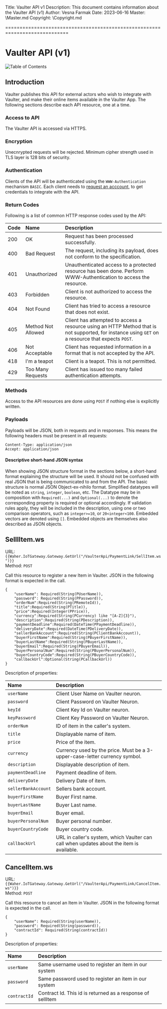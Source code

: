 Title: Vaulter API v1
Description: This document contains information about the Vaulter API (v1)
Author: Vesna Farmak
Date: 2023-06-16
Master: \Master.md
Copyright: \Copyright.md

============================================================================

Vaulter API (v1)
==================

![Table of Contents](ToC)

Introduction
--------------

Vaulter publishes this API for external actors who wish to integrate with Vaulter, and make their
online items available in the Vaulter App. The following sections describe each API resource, one
at a time.

### Access to API

The Vaulter API is accessed via HTTPS.

### Encryption

Unecnrypted requests will be rejected. Minimum cipher strength used in TLS layer is 128 bits of security.

### Authentication

Clients of the API will be authenticated using the `WWW-Authentication` mechanism `BASIC`. Each client
needs to [request an acccount](/Feedback.md), to get credentials to integrate with the API.

### Return Codes

Following is a list of common HTTP response codes used by the API:

| Code | Name               | Description |
|:-----|:-------------------|:------------|
| 200  | OK                 | Request has been processed successfully. |
| 400  | Bad Request        | The request, including its payload, does not conform to the specification. |
| 401  | Unauthorized       | Unauthenticated access to a protected resource has been done. Perform WWW-Authentication to access the resource. |
| 403  | Forbidden          | Client is not authorized to access the resource. |
| 404  | Not Found          | Client has tried to access a resource that does not exist. |
| 405  | Method Not Allowed | Client has attempted to access a resource using an HTTP Method that is not supported, for instance using `GET` on a resource that expects `POST`. |
| 406  | Not Acceptable     | Client has requested information in a format that is not accepted by the API. |
| 418  | I'm a teapot       | Client is a teapot. This is not permitted. |
| 429  | Too Many Requests  | Client has issued too many failed authentication attempts. |

### Methods

Access to the API resources are done using `POST` if nothing else is explicitly written.

### Payloads

Payloads will be JSON, both in requests and in responses. This means the following headers must be present
in all requests:

```
Content-Type: application/json
Accept: application/json
```

#### Descriptive short-hand JSON syntax

When showing JSON structure format in the sections below, a short-hand format explaining the structure
will be used. It should not be confused with real JSON that is being communicated to and from the API.
The basic structure is normal JSON Object-ex-nihilo format. Simplified datatypes will be 
noted as `string`, `integer`, `boolean`, etc. The Datatype may be in composition with `Required(...)`
and `Optional(...)` to denote the corresponding property is required or optional accordingly. If
validation rules apply, they will be included in the description, using one or two comparison operators,
such as `integer>=10`, or `20<integer<100`. Embedded vectors are denoted using `[]`. Embedded objects
are themselves also described as JSON objects.

SellIItem.ws
--------------

URL: `{{Waher.IoTGateway.Gateway.GetUrl("/VaulterApi/PaymentLink/SellItem.ws")}}`  
Method: `POST`

Call this resource to register a new Item in Vaulter. JSON in the following format is expected in the call.

```
{
    "userName": Required(String(PUserName)),
    "password": Required(String(PPassword)),
    "orderNum":Required(String(PRemoteId)),
    "title":Required(String(PTitle)),
    "price":Required(Integer(PPrice)),
    "currency":Required(String(PCurrency) like "[A-Z]{3}"),
    "description":Required(String(PDescription)),
    "paymentDeadline":Required(DateTime(PPaymentDeadline)),
    "deliveryDate":Required(DateTime(PDeliveryDate)),
    "sellerBankAccount":Required(String(PClientBankAccount)),
    "buyerFirstName":Required(String(PBuyerFirstName)),
    "buyerLastName":Required(String(PBuyerLastName)),
    "buyerEmail":Required(String(PBuyerEmail)),
    "buyerPersonalNum":Required(String(PBuyerPersonalNum)),
    "buyerCountryCode":Required(String(PBuyerCountryCode)),
    "callbackUrl":Optional(String(PCallbackUrl))
}
```

Description of properties:

| Name              | Description |
|:------------------|:------------|
| `userName`        | Client User Name on Vaulter neuron. |
| `password`        | Client Password on Vaulter Neuron. |
| `keyId`           | Client Key Id on Vaulter neuron. |
| `keyPassword`     | Client Key Password on Vaulter Neuron. |
| `orderNum`        | ID of item in the caller's system. |
| `title`           | Displayable name of item. |
| `price`           | Price of the item. |
| `currency`        | Currency used by the price. Must be a 3-upper-case-letter currency symbol. |
| `description`     | Displayable description of item. |
| `paymentDeadline` | Payment deadline of item. |
| `deliveryDate`    | Delivery Date of item. |
| `sellerBankAccount`| Sellers bank account. |
| `buyerFirstName`  | Buyer First name. |
| `buyerLastName`   | Buyer Last name. |
| `buyerEmail`      | Buyer email. |
| `buyerPersonalNum`| Buyer personal number. |
| `buyerCountryCode`| Buyer country code. |
| `callbackUrl`     | URL in caller's system, which Vaulter can call when updates about the item is available. |


CancelItem.ws
--------------

URL: `{{Waher.IoTGateway.Gateway.GetUrl("/VaulterApi/PaymentLink/CancelItem.ws")}}`  
Method: `POST`

Call this resource to cancel an Item in Vaulter. JSON in the following format is expected in the call.

```
{
    "userName": Required(String(userName)),
    "password": Required(String(password)),
    "contractId": Required(String(contractId))
}
```

Description of properties:

| Name              | Description |
|:------------------|:------------|
| `userName`        | Same username used to register an item in our system |
| `password`        | Same password used to register an item in our system |
| `contractId`      | Contract Id. This id is returned as a response of sellItem |
